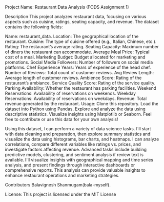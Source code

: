 Project Name: Restaurant Data Analysis (FODS Assignment 1)

Description
This project analyzes restaurant data, focusing on various aspects such as cuisine, ratings, seating capacity, and revenue. The dataset contains the following fields:

Name: restaurant_data.
Location: The geographical location of the restaurant.
Cuisine: The type of cuisine offered (e.g., Italian, Chinese, etc.).
Rating: The restaurant’s average rating.
Seating Capacity: Maximum number of diners the restaurant can accommodate.
Average Meal Price: Typical cost of a meal.
Marketing Budget: Budget allocated for marketing and promotions.
Social Media Followers: Number of followers on social media platforms.
Chef Experience Years: Years of experience of the head chef.
Number of Reviews: Total count of customer reviews.
Avg Review Length: Average length of customer reviews.
Ambience Score: Rating of the restaurant’s ambiance.
Service Quality Score: Rating of the service quality.
Parking Availability: Whether the restaurant has parking facilities.
Weekend Reservations: Availability of reservations on weekends.
Weekday Reservations: Availability of reservations on weekdays.
Revenue: Total revenue generated by the restaurant.
Usage:
Clone this repository.
Load the dataset into Python using Pandas.
Explore and analyze the data using descriptive statistics.
Visualize insights using Matplotlib or Seaborn.
Feel free to contribute or use this data for your own analysis!

Using this dataset, I can perform a variety of data science tasks. I'll start with data cleaning and preparation, then explore summary statistics and visualize the data using histograms, bar charts, and heatmaps. I can analyze correlations, compare different variables like ratings vs. prices, and investigate factors affecting revenue. Advanced tasks include building predictive models, clustering, and sentiment analysis if review text is available. I'll visualize insights with geographical mapping and time series analysis, and present findings through interactive dashboards or comprehensive reports. This analysis can provide valuable insights to enhance restaurant operations and marketing strategies.

Contributors
Balavignesh Shanmugam(bala-myself).


License:
This project is licensed under the MIT License
